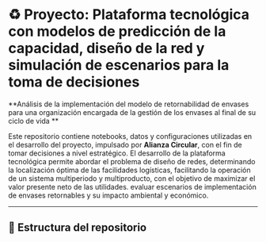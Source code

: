 
# ♻️ Proyecto:   Plataforma tecnológica con modelos de predicción de la capacidad, diseño de la red y simulación de escenarios para la toma de decisiones

**Análisis de la implementación del modelo de retornabilidad de envases para una organización encargada de la gestión de los envases al final de su ciclo de vida **

Este repositorio contiene notebooks, datos y configuraciones utilizadas en el desarrollo del proyecto, impulsado por **Alianza Circular**, con el fin de tomar decisiones a nivel estratégico. El desarrollo de la plataforma tecnológica permite abordar el problema de diseño de redes, determinando la localización óptima de las facilidades logísticas, facilitando la operación de un sistema multiperiodo y multiproducto, con el objetivo de maximizar el valor presente neto de las utilidades.
evaluar escenarios de implementación de envases retornables y su impacto ambiental y económico.

---

## 📁 Estructura del repositorio


